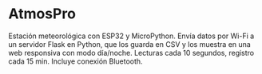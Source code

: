 # AtmosPro
Estación meteorológica con ESP32 y MicroPython. Envía datos por Wi-Fi a un servidor Flask en Python, que los guarda en CSV y los muestra en una web responsiva con modo día/noche. Lecturas cada 10 segundos, registro cada 15 min. Incluye conexión Bluetooth.

